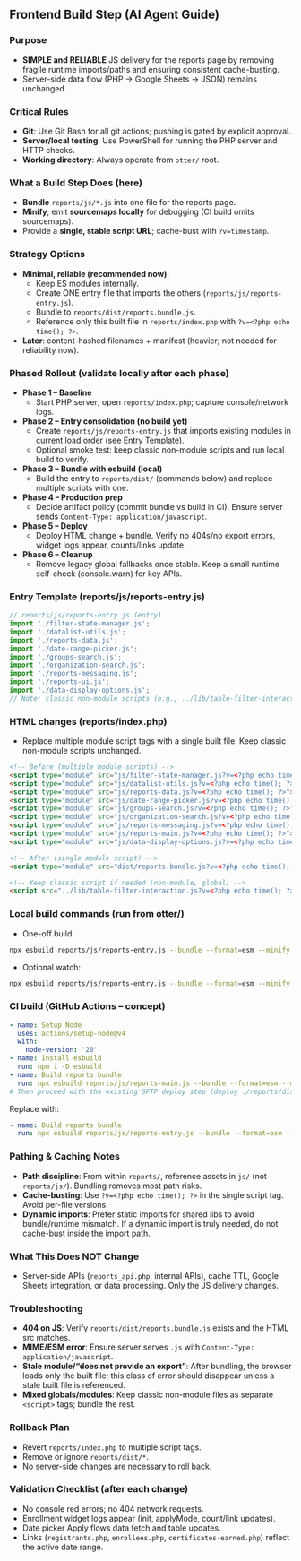 ## Frontend Build Step (AI Agent Guide)

### Purpose
- **SIMPLE and RELIABLE** JS delivery for the reports page by removing fragile runtime imports/paths and ensuring consistent cache-busting.
- Server-side data flow (PHP → Google Sheets → JSON) remains unchanged.

### Critical Rules
- **Git**: Use Git Bash for all git actions; pushing is gated by explicit approval.
- **Server/local testing**: Use PowerShell for running the PHP server and HTTP checks.
- **Working directory**: Always operate from `otter/` root.

### What a Build Step Does (here)
- **Bundle** `reports/js/*.js` into one file for the reports page.
- **Minify**; emit **sourcemaps locally** for debugging (CI build omits sourcemaps).
- Provide a **single, stable script URL**; cache-bust with `?v=timestamp`.

### Strategy Options
- **Minimal, reliable (recommended now)**:
  - Keep ES modules internally.
  - Create ONE entry file that imports the others (`reports/js/reports-entry.js`).
  - Bundle to `reports/dist/reports.bundle.js`.
  - Reference only this built file in `reports/index.php` with `?v=<?php echo time(); ?>`.
- **Later**: content-hashed filenames + manifest (heavier; not needed for reliability now).

### Phased Rollout (validate locally after each phase)
- **Phase 1 – Baseline**
  - Start PHP server; open `reports/index.php`; capture console/network logs.
- **Phase 2 – Entry consolidation (no build yet)**
  - Create `reports/js/reports-entry.js` that imports existing modules in current load order (see Entry Template).
  - Optional smoke test: keep classic non-module scripts and run local build to verify.
- **Phase 3 – Bundle with esbuild (local)**
  - Build the entry to `reports/dist/` (commands below) and replace multiple scripts with one.
- **Phase 4 – Production prep**
  - Decide artifact policy (commit bundle vs build in CI). Ensure server sends `Content-Type: application/javascript`.
- **Phase 5 – Deploy**
  - Deploy HTML change + bundle. Verify no 404s/no export errors, widget logs appear, counts/links update.
- **Phase 6 – Cleanup**
  - Remove legacy global fallbacks once stable. Keep a small runtime self-check (console.warn) for key APIs.

### Entry Template (reports/js/reports-entry.js)
```javascript
// reports/js/reports-entry.js (entry)
import './filter-state-manager.js';
import './datalist-utils.js';
import './reports-data.js';
import './date-range-picker.js';
import './groups-search.js';
import './organization-search.js';
import './reports-messaging.js';
import './reports-ui.js';
import './data-display-options.js';
// Note: classic non-module scripts (e.g., ../lib/table-filter-interaction.js) remain separate <script> tags.
```

### HTML changes (reports/index.php)
- Replace multiple module script tags with a single built file. Keep classic non-module scripts unchanged.
```html
<!-- Before (multiple module scripts) -->
<script type="module" src="js/filter-state-manager.js?v=<?php echo time(); ?>"></script>
<script type="module" src="js/datalist-utils.js?v=<?php echo time(); ?>"></script>
<script type="module" src="js/reports-data.js?v=<?php echo time(); ?>"></script>
<script type="module" src="js/date-range-picker.js?v=<?php echo time(); ?>"></script>
<script type="module" src="js/groups-search.js?v=<?php echo time(); ?>"></script>
<script type="module" src="js/organization-search.js?v=<?php echo time(); ?>"></script>
<script type="module" src="js/reports-messaging.js?v=<?php echo time(); ?>"></script>
<script type="module" src="js/reports-main.js?v=<?php echo time(); ?>"></script>
<script type="module" src="js/data-display-options.js?v=<?php echo time(); ?>"></script>

<!-- After (single module script) -->
<script type="module" src="dist/reports.bundle.js?v=<?php echo time(); ?>"></script>

<!-- Keep classic script if needed (non-module, global) -->
<script src="../lib/table-filter-interaction.js?v=<?php echo time(); ?>"></script>
```

### Local build commands (run from otter/)
- One-off build:
```bash
npx esbuild reports/js/reports-entry.js --bundle --format=esm --minify --sourcemap --outfile=reports/dist/reports.bundle.js --log-level=info
```
- Optional watch:
```bash
npx esbuild reports/js/reports-entry.js --bundle --format=esm --minify --sourcemap --outfile=reports/dist/reports.bundle.js --log-level=info --watch
```

### CI build (GitHub Actions – concept)
```yaml
- name: Setup Node
  uses: actions/setup-node@v4
  with:
    node-version: '20'
- name: Install esbuild
  run: npm i -D esbuild
- name: Build reports bundle
  run: npx esbuild reports/js/reports-main.js --bundle --format=esm --minify --sourcemap --outdir=reports/dist --log-level=info
# Then proceed with the existing SFTP deploy step (deploy ./reports/dist and page changes)
```
Replace with:
```yaml
- name: Build reports bundle
  run: npx esbuild reports/js/reports-entry.js --bundle --format=esm --minify --outfile=reports/dist/reports.bundle.js --log-level=info
```

### Pathing & Caching Notes
- **Path discipline**: From within `reports/`, reference assets in `js/` (not `reports/js/`). Bundling removes most path risks.
- **Cache-busting**: Use `?v=<?php echo time(); ?>` in the single script tag. Avoid per-file versions.
- **Dynamic imports**: Prefer static imports for shared libs to avoid bundle/runtime mismatch. If a dynamic import is truly needed, do not cache-bust inside the import path.

### What This Does NOT Change
- Server-side APIs (`reports_api.php`, internal APIs), cache TTL, Google Sheets integration, or data processing. Only the JS delivery changes.

### Troubleshooting
- **404 on JS**: Verify `reports/dist/reports.bundle.js` exists and the HTML src matches.
- **MIME/ESM error**: Ensure server serves `.js` with `Content-Type: application/javascript`.
- **Stale module/“does not provide an export”**: After bundling, the browser loads only the built file; this class of error should disappear unless a stale built file is referenced.
- **Mixed globals/modules**: Keep classic non-module files as separate `<script>` tags; bundle the rest.

### Rollback Plan
- Revert `reports/index.php` to multiple script tags.
- Remove or ignore `reports/dist/*`.
- No server-side changes are necessary to roll back.

### Validation Checklist (after each change)
- No console red errors; no 404 network requests.
- Enrollment widget logs appear (init, applyMode, count/link updates).
- Date picker Apply flows data fetch and table updates.
- Links (`registrants.php`, `enrollees.php`, `certificates-earned.php`) reflect the active date range.
